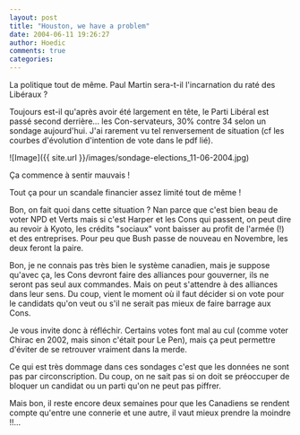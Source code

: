 ```yaml
---
layout: post
title: "Houston, we have a problem"
date: 2004-06-11 19:26:27
author: Hoedic
comments: true
categories: 
---
```



La politique tout de même. Paul Martin sera-t-il l'incarnation du raté des Libéraux ?

Toujours est-il qu'après avoir été largement en tête, le Parti Libéral est passé second derrière... les Con-servateurs, 30% contre 34 selon un sondage  aujourd'hui. J'ai rarement vu tel renversement de situation (cf les courbes d'évolution d'intention de vote dans le pdf lié).

![Image]({{ site.url }}/images/sondage-elections_11-06-2004.jpg)
<div class="photoattrib">Ça commence à sentir mauvais !</div>



Tout ça pour un scandale financier assez limité tout de même !

Bon, on fait quoi dans cette situation ? Nan parce que c'est bien beau de voter NPD et Verts mais si c'est Harper et les Cons qui passent, on peut dire au revoir à Kyoto, les crédits "sociaux" vont baisser au profit de l'armée (!) et des entreprises. Pour peu que Bush passe de nouveau en Novembre, les deux feront la paire.

Bon, je ne connais pas très bien le système canadien, mais je suppose qu'avec ça, les Cons devront faire des alliances pour gouverner, ils ne seront pas seul aux commandes. Mais on peut s'attendre à des alliances dans leur sens. Du coup, vient le moment où il faut décider si on vote pour le candidats qu'on veut ou s'il ne serait pas mieux de faire barrage aux Cons.

Je vous invite donc à réfléchir. Certains votes font mal au cul (comme voter Chirac en 2002, mais sinon c'était pour Le Pen), mais ça peut permettre d'éviter de se retrouver vraiment dans la merde.

Ce qui est très dommage dans ces sondages c'est que les données ne sont pas par circonscription. Du coup, on ne sait pas si on doit se préoccuper de bloquer un candidat ou un parti qu'on ne peut pas piffrer.

Mais bon, il reste encore deux semaines pour que les Canadiens se rendent compte qu'entre une connerie et une autre, il vaut mieux prendre la moindre !!...